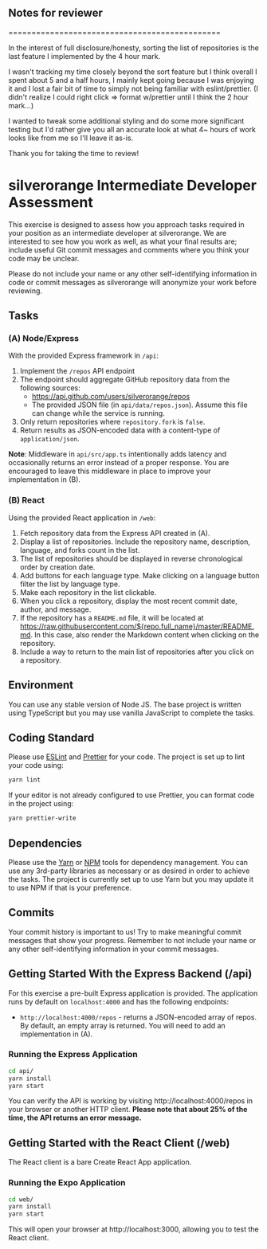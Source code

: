 ## Notes for reviewer
==============================================

In the interest of full disclosure/honesty, sorting the list of repositories is the last feature I implemented by the 4 hour mark.

I wasn't tracking my time closely beyond the sort feature but I think overall I spent about 5 and a half hours, I mainly kept going because I was enjoying it and I lost a fair bit of time to simply not being familiar with eslint/prettier. (I didn't realize I could right click => format w/prettier until I think the 2 hour mark...)

I wanted to tweak some additional styling and do some more significant testing but I'd rather give you all an accurate look at what 4~ hours of work looks like from me so I'll leave it as-is.

Thank you for taking the time to review!

silverorange Intermediate Developer Assessment
==============================================

This exercise is designed to assess how you approach tasks required in your
position as an intermediate developer at silverorange. We are interested to see
how you work as well, as what your final results are; include useful Git commit
messages and comments where you think your code may be unclear.

Please do not include your name or any other self-identifying information in
code or commit messages as silverorange will anonymize your work before
reviewing.

Tasks
-----
### (A) Node/Express

With the provided Express framework in `/api`:

 1. Implement the `/repos` API endpoint
 2. The endpoint should aggregate GitHub repository data from the
following sources:
    - https://api.github.com/users/silverorange/repos
    - The provided JSON file (in `api/data/repos.json`). Assume this file can
      change while the service is running.
 3. Only return repositories where `repository.fork` is `false`.
 4. Return results as JSON-encoded data with a content-type of
    `application/json`.

**Note**: Middleware in `api/src/app.ts` intentionally adds latency and
occasionally returns an error instead of a proper response. You are encouraged
to leave this middleware in place to improve your implementation in (B).

### (B) React

Using the provided React application in `/web`:

 1. Fetch repository data from the Express API created in (A).
 2. Display a list of repositories. Include the repository name, description,
    language, and forks count in the list.
 3. The list of repositories should be displayed in reverse chronological order
    by creation date.
 4. Add buttons for each language type. Make clicking on a language button
    filter the list by language type.
 5. Make each repository in the list clickable.
 6. When you click a repository, display the most recent commit date, author,
    and message.
 6. If the repository has a `README.md` file, it will be located at
    https://raw.githubusercontent.com/${repo.full_name}/master/README.md. In
    this case, also render the Markdown content when clicking on the repository.
 7. Include a way to return to the main list of repositories after you click on
    a repository.

Environment
-----------
You can use any stable version of Node JS. The base project is written using
TypeScript but you may use vanilla JavaScript to complete the tasks.

Coding Standard
---------------
Please use [ESLint](https://eslint.org/) and [Prettier](https://prettier.io/)
for your code. The project is set up to lint your code using:
```sh
yarn lint
```

If your editor is not already configured to use Prettier, you can format code
in the project using:
```sh
yarn prettier-write
```

Dependencies
------------
Please use the [Yarn](https://yarnpkg.com/) or
[NPM](https://docs.npmjs.com/cli/npm) tools for dependency
management. You can use any 3rd-party libraries as necessary or as desired in
order to achieve the tasks. The project is currently set up to use Yarn but
you may update it to use NPM if that is your preference.

Commits
-------
Your commit history is important to us! Try to make meaningful commit messages
that show your progress. Remember to not include your name or any other
self-identifying information in your commit messages.

Getting Started With the Express Backend (/api)
-----------------------------------------------
For this exercise a pre-built Express application is provided. The application
runs by default on `localhost:4000` and has the following endpoints:

 - `http://localhost:4000/repos` - returns a JSON-encoded array of repos. By
   default, an empty array is returned. You will need to add an implementation
   in (A).

### Running the Express Application

```sh
cd api/
yarn install
yarn start
```

You can verify the API is working by visiting http://localhost:4000/repos in
your browser or another HTTP client. **Please note that about 25% of the time,
the API returns an error message.**

Getting Started with the React Client (/web)
------------------------------------------------
The React client is a bare Create React App application.

### Running the Expo Application

```sh
cd web/
yarn install
yarn start
```

This will open your browser at http://localhost:3000, allowing you to test the
React client.
